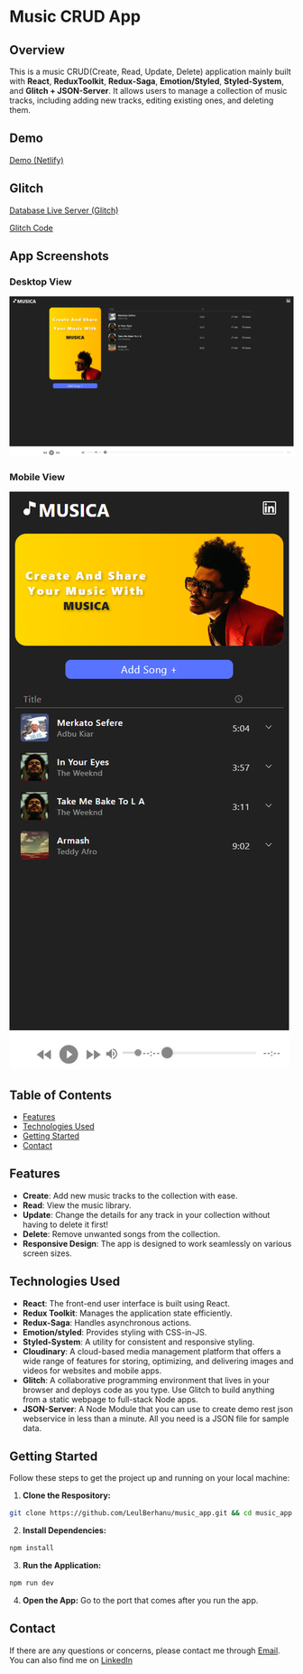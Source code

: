 # Music CRUD App

## Overview

This is a music CRUD(Create, Read, Update, Delete) application mainly built with **React**, **ReduxToolkit**,
**Redux-Saga**, **Emotion/Styled**, **Styled-System**, and **Glitch + JSON-Server**. It allows users to manage a collection of music tracks, including adding new tracks, editing existing ones, and deleting them.

## Demo

[Demo (Netlify)](https://stellar-beijinho-8521e1.netlify.app/)

## Glitch

[Database Live Server (Glitch)](https://absorbed-freezing-speedboat.glitch.me)

[Glitch Code](https://glitch.com/edit/#!/absorbed-freezing-speedboat)

## App Screenshots

### Desktop View

![Desktop View](<src/Images/screenshots/desktop view-music app.png>)

### Mobile View

![Mobile View](<src/Images/screenshots/mobile view-music app.png>)

## Table of Contents

- [Features](#features)
- [Technologies Used](#technologies-used)
- [Getting Started](#getting-started)
- [Contact](#contact)

## Features

- **Create**: Add new music tracks to the collection with ease.
- **Read**: View the music library.
- **Update**: Change the details for any track in your collection without having to delete it first!
- **Delete**: Remove unwanted songs from the collection.
- **Responsive Design**: The app is designed to work seamlessly on various screen sizes.

## Technologies Used

- **React**: The front-end user interface is built using React.
- **Redux Toolkit**: Manages the application state efficiently.
- **Redux-Saga**: Handles asynchronous actions.
- **Emotion/styled**: Provides styling with CSS-in-JS.
- **Styled-System**: A utility for consistent and responsive styling.
- **Cloudinary**: A cloud-based media management platform that offers a wide range of features for storing, optimizing, and delivering images and videos for websites and mobile apps.
- **Glitch**: A collaborative programming environment that lives in your browser and deploys code as you type. Use Glitch to build anything from a static webpage to full-stack Node apps.
- **JSON-Server**: A Node Module that you can use to create demo rest json webservice in less than a minute. All you need is a JSON file for sample data.

## Getting Started

Follow these steps to get the project up and running on your local machine:

1. **Clone the Respository:**

```bash
git clone https://github.com/LeulBerhanu/music_app.git && cd music_app
```

2. **Install Dependencies:**

```bash
npm install
```

3. **Run the Application:**

```bash
npm run dev
```

4. **Open the App:**
   Go to the port that comes after you run the app.

## Contact

If there are any questions or concerns, please contact me through [Email](mailto:leulberhanua@gmail.com). You can also find me on [LinkedIn](https://www.linkedin.com/in/leul-berhanu)
